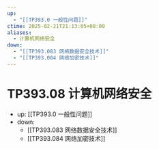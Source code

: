 ```yaml
---
up:
  - "[[TP393.0 一般性问题]]"
ctime: 2025-02-21T21:13:05+08:00
aliases:
  - 计算机网络安全
down:
  - "[[TP393.083 网络数据安全技术]]"
  - "[[TP393.084 网络加密技术]]"
---
```


# TP393.08 计算机网络安全

- up: [[TP393.0 一般性问题]]
- down:	
	- [[TP393.083 网络数据安全技术]]
	- [[TP393.084 网络加密技术]]
	
